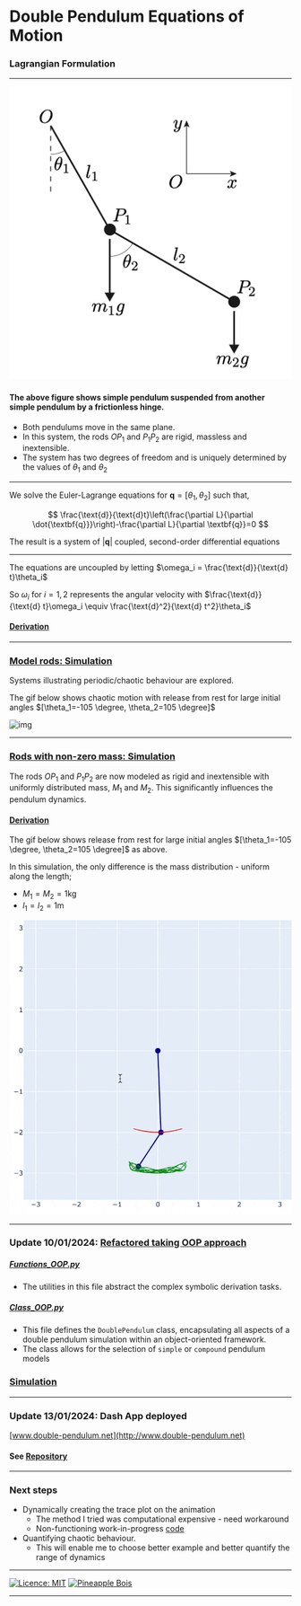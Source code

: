# Double Pendulum Equations of Motion

### Lagrangian Formulation

----

![img](Resources/Double_Pendulum.png)

#### The above figure shows simple pendulum suspended from another simple pendulum by a frictionless hinge. 
- Both pendulums move in the same plane. 
- In this system, the rods $OP_1$ and $P_1P_2$ are rigid, massless and inextensible.
- The system has two degrees of freedom and is uniquely determined by the values of $\theta_1$ and $\theta_2$

----

We solve the Euler-Lagrange equations for $\textbf{q} = [\theta_1, \theta_2]$ such that, 

$$
\frac{\text{d}}{\text{d}t}\left(\frac{\partial L}{\partial \dot{\textbf{q}}}\right)-\frac{\partial L}{\partial \textbf{q}}=0
$$

The result is a system of $|\textbf{q}|$ coupled, second-order differential equations

----

The equations are uncoupled by letting $\omega_i = \frac{\text{d}}{\text{d} t}\theta_i$

So $\omega_i$ for $i=1,2$ represents the angular velocity with $\frac{\text{d}}{\text{d} t}\omega_i \equiv \frac{\text{d}^2}{\text{d} t^2}\theta_i$

#### [Derivation](DerivationLagrangian.ipynb)

----

### [Model rods: Simulation](Simulation.ipynb)

Systems illustrating periodic/chaotic behaviour are explored.

The gif below shows chaotic motion with release from rest for large initial angles $[\theta_1=-105 \degree, \theta_2=105 \degree]$

![img](Resources/Chaotic_1.gif)

----

### [Rods with non-zero mass: Simulation](Compound_Double_Pendulum/Simulation_Compound.ipynb)

The rods $OP_1$ and $P_1P_2$ are now modeled as rigid and inextensible with uniformly distributed mass, $M_1$ and $M_2$. This significantly influences the pendulum dynamics.


#### [Derivation](Compound_Double_Pendulum/Derivation_Compound.ipynb)

The gif below shows release from rest for large initial angles $[\theta_1=-105 \degree, \theta_2=105 \degree]$ as above.

In this simulation, the only difference is the mass distribution - uniform along the length;
- $M_1=M_2=1\text{kg}$
- $l_1=l_2=1\text{m}$


![img](Compound_Double_Pendulum/Image_files/Moment1.gif)

----

### Update 10/01/2024: [Refactored taking OOP approach](OOP) 

##### [Functions_OOP.py](OOP/Functions_OOP.py)

- The utilities in this file abstract the complex symbolic derivation tasks.

##### [Class_OOP.py](OOP/Class_OOP.py)

- This file defines the `DoublePendulum` class, encapsulating all aspects of a double pendulum simulation within an object-oriented framework. 
- The class allows for the selection of `simple` or `compound` pendulum models

### [Simulation](OOP/Sim_OOP.ipynb)

----

### Update 13/01/2024: Dash App deployed

[www.double-pendulum.net](http://www.double-pendulum.net)

#### See [Repository](https://github.com/pineapple-bois/Double_Pendulum_App)

----

### Next steps

- Dynamically creating the trace plot on the animation
  - The method I tried was computational expensive - need workaround
  - Non-functioning work-in-progress [code](To_do/dynamic_traces.py)
- Quantifying chaotic behaviour.
  - This will enable me to choose better example and better quantify the range of dynamics 

----

[![Licence: MIT](https://img.shields.io/badge/Licence-MIT-yellow.svg)](LICENSE.md) [![Pineapple Bois](https://img.shields.io/badge/Website-Pineapple_Bois-5087B2.svg?style=flat&logo=telegram)](https://pineapple-bois.github.io)

----